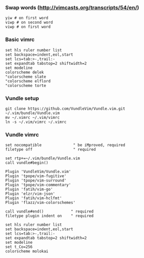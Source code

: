### Swap words (http://vimcasts.org/transcripts/54/en/)

    yiw # on first word
    viwp # on second word
    viwp # on first word

### Basic vimrc

    set hls ruler number list
    set backspace=indent,eol,start
    set lcs=tab:>-,trail:-
    set expandtab tabstop=2 shiftwidth=2
    set modeline
    colorscheme delek
    "colorscheme slate
    "colorscheme elflord
    "colorscheme torte

### Vundle setup

    git clone https://github.com/VundleVim/Vundle.vim.git ~/.vim/bundle/Vundle.vim
    mv ~/.vimrc ~/.vim/vimrc
    ln -s ~/.vim/vimrc ~/.vimrc
    
### Vundle vimrc

    set nocompatible              " be iMproved, required
    filetype off                  " required

    set rtp+=~/.vim/bundle/Vundle.vim
    call vundle#begin()

    Plugin 'VundleVim/Vundle.vim'
    Plugin 'tpope/vim-fugitive'
    Plugin 'tpope/vim-surround'
    Plugin 'tpope/vim-commentary'
    Plugin 'fatih/vim-go'
    Plugin 'elzr/vim-json'
    Plugin 'fatih/vim-hclfmt'
    Plugin 'flazz/vim-colorschemes'

    call vundle#end()            " required
    filetype plugin indent on    " required

    set hls ruler number list
    set backspace=indent,eol,start
    set lcs=tab:>-,trail:-
    set expandtab tabstop=2 shiftwidth=2
    set modeline
    set t_Co=256
    colorscheme molokai
